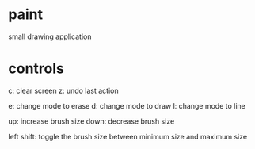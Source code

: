 # paint
small drawing application

# controls
c: clear screen
z: undo last action

e: change mode to erase
d: change mode to draw
l: change mode to line

up: increase brush size
down: decrease brush size

left shift: toggle the brush size between minimum size and maximum size
